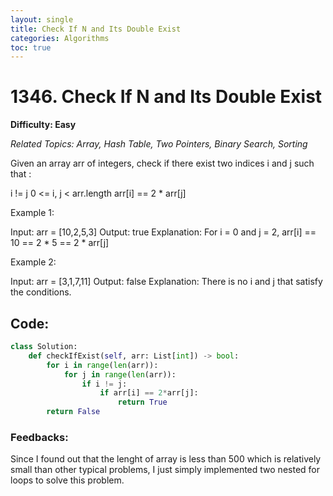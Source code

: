 ```yaml
---
layout: single
title: Check If N and Its Double Exist
categories: Algorithms
toc: true
---
```


# 1346. Check If N and Its Double Exist

**Difficulty: Easy**

*Related Topics: Array, Hash Table, Two Pointers, Binary Search, Sorting*

Given an array arr of integers, check if there exist two indices i and j such that :

i != j
0 <= i, j < arr.length
arr[i] == 2 * arr[j]

Example 1:

Input: arr = [10,2,5,3]
Output: true
Explanation: For i = 0 and j = 2, arr[i] == 10 == 2 * 5 == 2 * arr[j]

Example 2:

Input: arr = [3,1,7,11]
Output: false
Explanation: There is no i and j that satisfy the conditions.

## Code:
```python
class Solution:
    def checkIfExist(self, arr: List[int]) -> bool:
        for i in range(len(arr)):
            for j in range(len(arr)):
                if i != j:
                    if arr[i] == 2*arr[j]:
                        return True
        return False
```
### Feedbacks: 
Since I found out that the lenght of array is less than 500 which is relatively small than other typical problems, I just simply
implemented two nested for loops to solve this problem.